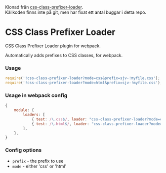 Klonad från [css-class-prefixer-loader](https://www.npmjs.com/package/css-class-prefixer-loader).  
Källkoden finns inte på git, men har fixat ett antal buggar i detta repo.

# CSS Class Prefixer Loader

CSS Class Prefixer Loader plugin for webpack. 

Automatically adds prefixes to CSS classes, for webpack. 

### Usage

```js
require('!css-class-prefixer-loader?mode=css&prefix=sjv-!myfile.css');
require('!css-class-prefixer-loader?mode=html&prefix=sjv-!myfile.css');
```

### Usage in webpack config

```js
{
	module: {
		loaders: [
			{ test: /\.css$/, loader: "css-class-prefixer-loader?mode=css&prefix=sjv-" }, 
			{ test: /\.html$/, loader: "css-class-prefixer-loader?mode=html&prefix=sjv-" }, 
		], 
	}, 
}
```

### Config options

- `prefix` - the prefix to use
- `mode` - either 'css' or 'html'